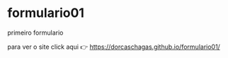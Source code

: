 # formulario01
primeiro formulario

para ver o site click aqui 👉  https://dorcaschagas.github.io/formulario01/
